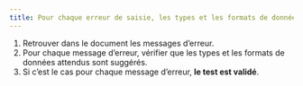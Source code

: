 ```yaml
---
title: Pour chaque erreur de saisie, les types et les formats de données sont-ils suggérés, si nécessaire ?
---
```


1. Retrouver dans le document les messages d’erreur.
2. Pour chaque message d’erreur, vérifier que les types et les formats de données attendus sont suggérés.
3. Si c’est le cas pour chaque message d’erreur, **le test est validé**.
